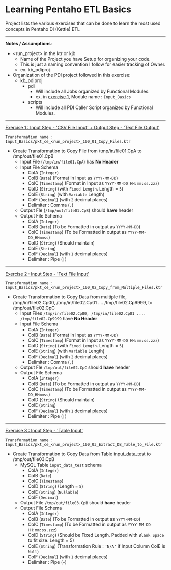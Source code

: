 # Learning Pentaho ETL Basics
Project lists the various exercises that can be done to learn the most used concepts in Pentaho DI (Kettle) ETL

---
**Notes / Assumptions**:
- <run_project> in the ktr or kjb
  - Name of the Project you have Setup for organizing your code. 
  - This is just a naming convention I follow for easier tracking of Owner.
  - ex. kb_pdiproj
- Organization of the PDI project followed in this exercise:
  - kb_pdiproj
    - pdi
      - Will include all Jobs organized by Functional Modules.
      - ex. in [exercise 1](#ex-1), Module name : `Input_Basics`
    - scripts
      - Will include all PDI Caller Script organized by Functional Modules.
---
[Exercise 1 : Input Step - 'CSV File Input' + Output Step - 'Text File Output'](#ex-1)

`Transformation name : Input_Basics/pkt_ce_<run_project>_100_01_Copy_Files.ktr`
- Create Transformation to Copy File from /tmp/in/file01.CpA to /tmp/out/file01.CpB
  - Input File (`/tmp/in/file01.CpA`) has **No Header**
  - Input File Schema
    - ColA (`Integer`)
    - ColB (`Date`) (Format in Input as `YYYY-MM-DD`)
    - ColC (`Timestamp`) (Format in Input as `YYYY-MM-DD HH:mm:ss.zzz`)
    - ColD (`String`) (with `Fixed Length`. Length = `5`)
    - ColE (`String`) (with `Variable` Length)
    - ColF (`Decimal`) (with `2` decimal places) 
    - Delimiter : Comma (`,`)
  - Output Fle (`/tmp/out/file01.CpB`) should **have** header
  - Output File Schema
    - ColA (`Integer`)
    - ColB (`Date`) (To be Formatted in output as `YYYY-MM-DD`)
    - ColC (`Timestamp`) (To be Formatted in output as `YYYY-MM-DD_HHmmss`)
    - ColD (`String`) (Should maintain)
    - ColE (`String`)
    - ColF (`Decimal`) (with `1` decimal places)
    - Delimiter : Pipe (`|`)

---
[Exercise 2 : Input Step - 'Text File Input'](#ex-2)

`Transformation name : Input_Basics/pkt_ce_<run_project>_100_02_Copy_from_Multiple_Files.ktr`
- Create Transformation to Copy Data from multiple file, /tmp/in/file02.Cp00, /tmp/in/file02.Cp01 .... /tmp/file02.Cp9999, to /tmp/out/file02.CpC
  - Input Files `/tmp/in/file02.Cp00, /tmp/in/file02.Cp01 .... /tmp/file02.Cp9999` have **No Header**
  - Input File Schema
    - ColA (`Integer`)
    - ColB (`Date`) (Format in Input as `YYYY-MM-DD`)
    - ColC (`Timestamp`) (Format in Input as `YYYY-MM-DD HH:mm:ss.zzz`)
    - ColD (`String`) (with `Fixed Length`. Length = `5`)
    - ColE (`String`) (with `Variable` Length)
    - ColF (`Decimal`) (with `2` decimal places)
    - Delimiter : Comma (`,`)
  - Output Fle `/tmp/out/file02.CpC` should **have** header
  - Output File Schema
    - ColA (`Integer`)
    - ColB (`Date`) (To be Formatted in output as `YYYY-MM-DD`)
    - ColC (`Timestamp`) (To be Formatted in output as `YYYY-MM-DD_HHmmss`)
    - ColD (`String`) (Should maintain)
    - ColE (`String`)
    - ColF (`Decimal`) (with `1` decimal places)
    - Delimiter : Pipe (`|`)
  
---
[Exercise 3 : Input Step - 'Table Input'](#ex-3)

`Transformation name : Input_Basics/pkt_ce_<run_project>_100_03_Extract_DB_Table_to_File.ktr`
- Create Transformation to Copy Data from Table input_data_test to /tmp/out/file03.CpB
  - MySQL Table `input_data_test` schema
    - ColA (`Integer`)
    - ColB (`Date`)
    - ColC (`Timestamp`)
    - ColD (`String`) (Length = `5`)
    - ColE (`String`) (`Nullable`)
    - ColF (`Decimal`)
  - Output File `/tmp/out/file03.CpB` should **have** header
  - Output File Schema
    - ColA (`Integer`)
    - ColB (`Date`) (To be Formatted in output as `YYYY-MM-DD`)
    - ColC (`Timestamp`) (To be Formatted in output as `YYYY-MM-DD HH:mm:ss.zzz`)
    - ColD (`String`) (Should be Fixed Length. Padded with `Blank Space` to fit size. Length = 5)
    - ColE (`String`) (Transformation Rule : `'N/A'` if Input Column ColE is `Null`)
    - ColF (`Decimal`) (with `1` decimal places)
    - Delimiter : Pipe (`~`)

